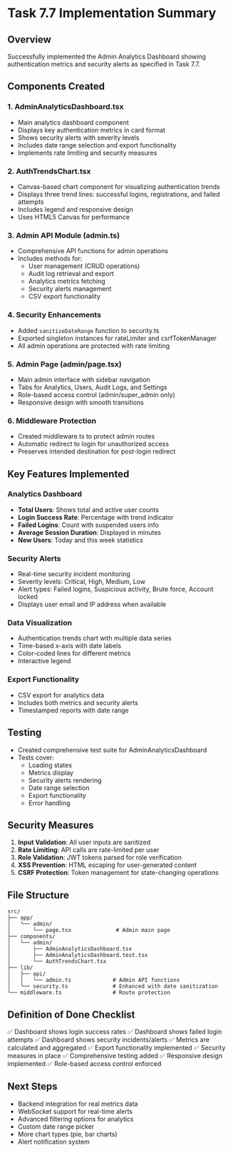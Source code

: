 # Task 7.7 Implementation Summary

## Overview
Successfully implemented the Admin Analytics Dashboard showing authentication metrics and security alerts as specified in Task 7.7.

## Components Created

### 1. AdminAnalyticsDashboard.tsx
- Main analytics dashboard component
- Displays key authentication metrics in card format
- Shows security alerts with severity levels
- Includes date range selection and export functionality
- Implements rate limiting and security measures

### 2. AuthTrendsChart.tsx
- Canvas-based chart component for visualizing authentication trends
- Displays three trend lines: successful logins, registrations, and failed attempts
- Includes legend and responsive design
- Uses HTML5 Canvas for performance

### 3. Admin API Module (admin.ts)
- Comprehensive API functions for admin operations
- Includes methods for:
  - User management (CRUD operations)
  - Audit log retrieval and export
  - Analytics metrics fetching
  - Security alerts management
  - CSV export functionality

### 4. Security Enhancements
- Added `sanitizeDateRange` function to security.ts
- Exported singleton instances for rateLimiter and csrfTokenManager
- All admin operations are protected with rate limiting

### 5. Admin Page (admin/page.tsx)
- Main admin interface with sidebar navigation
- Tabs for Analytics, Users, Audit Logs, and Settings
- Role-based access control (admin/super_admin only)
- Responsive design with smooth transitions

### 6. Middleware Protection
- Created middleware.ts to protect admin routes
- Automatic redirect to login for unauthorized access
- Preserves intended destination for post-login redirect

## Key Features Implemented

### Analytics Dashboard
- **Total Users**: Shows total and active user counts
- **Login Success Rate**: Percentage with trend indicator
- **Failed Logins**: Count with suspended users info
- **Average Session Duration**: Displayed in minutes
- **New Users**: Today and this week statistics

### Security Alerts
- Real-time security incident monitoring
- Severity levels: Critical, High, Medium, Low
- Alert types: Failed logins, Suspicious activity, Brute force, Account locked
- Displays user email and IP address when available

### Data Visualization
- Authentication trends chart with multiple data series
- Time-based x-axis with date labels
- Color-coded lines for different metrics
- Interactive legend

### Export Functionality
- CSV export for analytics data
- Includes both metrics and security alerts
- Timestamped reports with date range

## Testing
- Created comprehensive test suite for AdminAnalyticsDashboard
- Tests cover:
  - Loading states
  - Metrics display
  - Security alerts rendering
  - Date range selection
  - Export functionality
  - Error handling

## Security Measures
1. **Input Validation**: All user inputs are sanitized
2. **Rate Limiting**: API calls are rate-limited per user
3. **Role Validation**: JWT tokens parsed for role verification
4. **XSS Prevention**: HTML escaping for user-generated content
5. **CSRF Protection**: Token management for state-changing operations

## File Structure
```
src/
├── app/
│   └── admin/
│       └── page.tsx              # Admin main page
├── components/
│   └── admin/
│       ├── AdminAnalyticsDashboard.tsx
│       ├── AdminAnalyticsDashboard.test.tsx
│       └── AuthTrendsChart.tsx
├── lib/
│   ├── api/
│   │   └── admin.ts             # Admin API functions
│   └── security.ts              # Enhanced with date sanitization
└── middleware.ts                # Route protection
```

## Definition of Done Checklist
✅ Dashboard shows login success rates
✅ Dashboard shows failed login attempts
✅ Dashboard shows security incidents/alerts
✅ Metrics are calculated and aggregated
✅ Export functionality implemented
✅ Security measures in place
✅ Comprehensive testing added
✅ Responsive design implemented
✅ Role-based access control enforced

## Next Steps
- Backend integration for real metrics data
- WebSocket support for real-time alerts
- Advanced filtering options for analytics
- Custom date range picker
- More chart types (pie, bar charts)
- Alert notification system